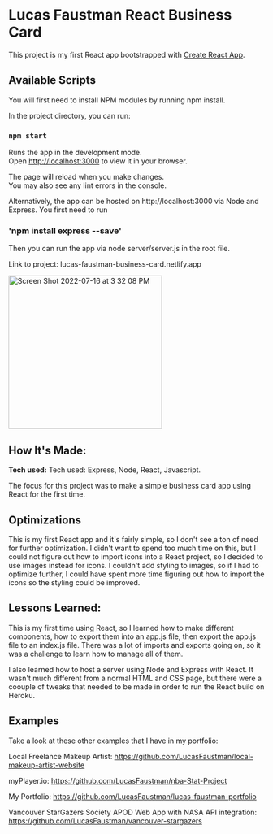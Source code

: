 # Lucas Faustman React Business Card

This project is my first React app bootstrapped with [Create React App](https://github.com/facebook/create-react-app).

## Available Scripts

You will first need to install NPM modules by running npm install.

In the project directory, you can run:

### `npm start`

Runs the app in the development mode.\
Open [http://localhost:3000](http://localhost:3000) to view it in your browser.

The page will reload when you make changes.\
You may also see any lint errors in the console.

Alternatively, the app can be hosted on http://localhost:3000 via Node and Express. You first need to run 

### 'npm install express --save'

Then you can run the app via node server/server.js in the root file.

Link to project: lucas-faustman-business-card.netlify.app

<img width="302" alt="Screen Shot 2022-07-16 at 3 32 08 PM" src="https://user-images.githubusercontent.com/99927513/179373798-ccb3152d-086f-4f43-96a8-4c919cf5abe4.png">


## How It's Made:

**Tech used:**
Tech used: Express, Node, React, Javascript.

The focus for this project was to make a simple business card app using React for the first time.

## Optimizations

This is my first React app and it's fairly simple, so I don't see a ton of need for further optimization. I didn't want to spend too much time on this,
but I could not figure out how to import icons into a React project, so I decided to use images instead for icons. I couldn't add styling to images, so if I had to optimize further, I could have spent more time figuring out how to import the icons so the styling could be improved.

## Lessons Learned:

This is my first time using React, so I learned how to make different components, how to export them into an app.js file, then export the app.js file to an index.js file. There was a lot of imports and exports going on, so it was a challenge to learn how to manage all of them.

I also learned how to host a server using Node and Express with React. It wasn't much different from a normal HTML and CSS page, but there were a coouple of tweaks that needed to be made in order to run the React build on Heroku.

## Examples

Take a look at these other examples that I have in my portfolio:

Local Freelance Makeup Artist: https://github.com/LucasFaustman/local-makeup-artist-website

myPlayer.io: https://github.com/LucasFaustman/nba-Stat-Project

My Portfolio: https://github.com/LucasFaustman/lucas-faustman-portfolio

Vancouver StarGazers Society APOD Web App with NASA API integration: https://github.com/LucasFaustman/vancouver-stargazers
